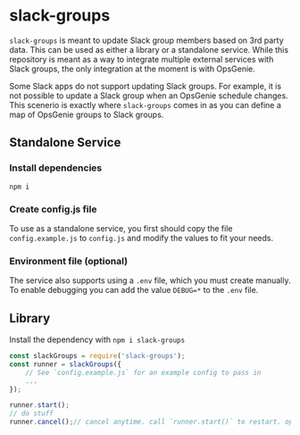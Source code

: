 # slack-groups
`slack-groups` is meant to update Slack group members based on 3rd party data. This can be used as either a library or a standalone service.
While this repository is meant as a way to integrate multiple external services with Slack groups, the only integration at the moment is with
OpsGenie.

Some Slack apps do not support updating Slack groups. For example, it is not possible to update a Slack group when an OpsGenie schedule changes.
This scenerio is exactly where `slack-groups` comes in as you can define a map of OpsGenie groups to Slack groups.

## Standalone Service
### Install dependencies
`npm i`

### Create config.js file
To use as a standalone service, you first should copy the file `config.example.js` to `config.js` and modify the values to fit your needs.

### Environment file (optional)
The service also supports using a `.env` file, which you must create manually. To enable debugging you can add the value `DEBUG=*` to the `.env` file.

## Library
Install the dependency with `npm i slack-groups`

```javascript
const slackGroups = require('slack-groups');
const runner = slackGroups({
	// See `config.example.js` for an example config to pass in
	...
});

runner.start();
// do stuff
runner.cancel();// cancel anytime. call `runner.start()` to restart. optional
```
